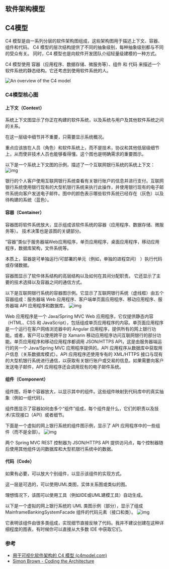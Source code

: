 软件架构模型
-------------------

## C4模型

C4 模型是由一系列分层的软件架构图组成，这些架构图用于描述上下文、容器、组件和代码。
C4 模型的层次结构提供了不同的抽象级别，每种抽象级别都与不同的受众有关。
同时，C4 模型也是向软件开发团队介绍轻量级建模的一种方式。

C4 模型使用 容器（应用程序、数据存储、微服务等）、组件 和 代码 来描述一个软件系统的静态结构。它还考虑到使用软件系统的人。

![An overview of the C4 model](https://gitee.com/mingzijian/resources/raw/master/picgo/c4-overview.png)

### C4模型核心图

#### 上下文（Context）
系统上下文图显示了你正在构建的软件系统，以及系统与用户及其他软件系统之间的关系。

在这一层级中细节并不重要，只需要显示系统概况。 

重点应该放在人员（角色）和软件系统上，而不是技术，协议和其他低层级细节上，从而使非技术人员也能够看得懂。这个图也是明确需求的重要图示。

以下是一个系统上下文图的示例，描述了一个互联网银行系统的系统上下文：
 ![img](https://gitee.com/mingzijian/resources/raw/master/picgo/c4-4-1529935843626.jpg)


银行的个人客户使用互联网银行系统查看有关银行账户的信息并进行支付。互联网银行系统使用银行现有的大型机银行系统来执行此操作，并使用银行现有的电子邮件系统向客户发送电子邮件。图中的颜色表示哪些软件系统已经存在（灰色）以及待构建的系统（蓝色）。

#### 容器（Container）
容器图将软件系统放大，显示组成该软件系统的容器（应用程序、数据存储、微服务等）。
技术决策也是该图的关键部分。

“容器”类似于服务器端Web应用程序，单页应用程序，桌面应用程序，移动应用程序，数据库架构，文件系统等。

本质上，容器是可单独运行/可部署的单元（例如，单独的进程空间） ）执行代码或存储数据。

容器图显示了软件体系结构的高层结构以及如何在其间分配职责。 它还显示了主要的技术选择以及容器之间的通信方式。

以下是互联网银行系统的容器图示例。它显示了互联网银行系统（虚线框）由五个容器组成：服务器端 Web 应用程序、客户端单页面应用程序、移动应用程序、服务器端 API 应用程序和数据库。
 ![img](https://gitee.com/mingzijian/resources/raw/master/picgo/c4-5-1529934730161.jpg)

Web 应用程序是一个 Java/Spring MVC Web 应用程序，它仅提供静态内容（HTML、CSS 和 JavaScript），包括组成单页应用程序的内容。单页面应用程序是一个运行在客户网络浏览器中的 Angular 应用程序，提供所有的网上银行功能。或者，客户可以使用跨平台 Xamarin 移动应用程序访问互联网银行的部分功能。单页应用程序和移动应用程序都调用 JSON/HTTPS API，这是由服务器端运行的另一个 Java/Spring MVC 应用程序提供的。API 应用程序从数据库中获取用户信息（关系数据库模式）。API 应用程序还使用专有的 XML/HTTPS 接口与现有的大型机银行系统进行通信，以获取有关银行账户或交易的信息。如果需要向客户发送电子邮件，API 应用程序还会调用现有的电子邮件系统。

#### 组件（Component）
组件图，将单个容器放大，以显示其中的组件。这些组件映射到代码库中的真实抽象（例如一组代码）。

组件图显示了容器如何由多个“组件”组成，每个组件是什么，它们的职责以及技术/实现接口（API）或者细节。

下面是一个虚拟的网上银行系统的组件图示例，显示了 API 应用程序中的一些组件（而不是全部）。
 ![img](https://gitee.com/mingzijian/resources/raw/master/picgo/c4-6-1529935329999.jpg)

两个 Spring MVC REST 控制器为 JSON/HTTPS API 提供访问点，每个控制器随后使用其他组件访问数据库和大型机银行系统中的数据。

#### 代码（Code）
如果有必要，可以放大个别组件，以显示该组件的实现方式。

这一层是可选的，可以使用UML类图，实体关系图或类似的图。

理想情况下，该图可以使用工具（例如IDE或UML建模工具）自动生成。

以下是一个虚拟的网上银行系统的 UML 类图示例（部分），显示了组成 MainframeBankingSystemFacade 组件的代码元素（接口和类）。
 ![img](https://gitee.com/mingzijian/resources/raw/master/picgo/c4-7-1529935331734.jpg)

它表明该组件由很多类组成，实现细节直接反映了代码。我并不建议创建在这种详细程度的图表，有时候你可以直接从大多数 IDE 中获取它们。


### 参考
- [用于可视化软件架构的 C4 模型 (c4model.com)](https://c4model.com/)
- [Simon Brown - Coding the Architecture](http://www.codingthearchitecture.com/authors/sbrown/)

